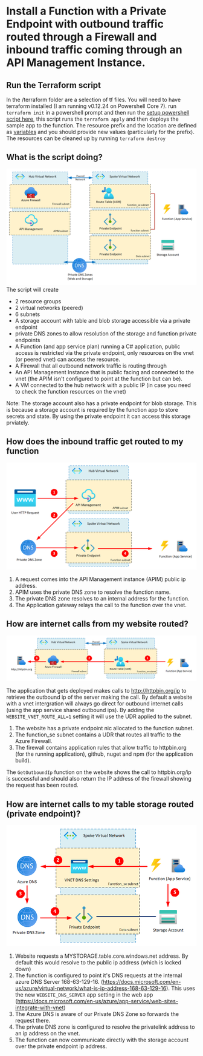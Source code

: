 # Install a Function with a Private Endpoint with outbound traffic routed through a Firewall and inbound traffic coming through an API Management Instance.

## Run the Terraform script
In the /terraform folder are a selection of tf files.  You will need to have terraform installed (I am running v0.12.24 on Powershell Core 7).
run `terraform init` in a powershell prompt and then run the [setup powershell script here](./terraform/setup.ps1), this script runs the `terraform apply` and then deploys the sample app to the function.
The resource prefix and the location are defined as [variables](./terraform/variables.tf) and you should provide new values (particularly for the prefix). 
The resources can be cleaned up by running `terraform destroy`

## What is the script doing?

![What gets deployed!](/diagrams/What%20gets%20deployed.png "What gets deployed")
The script will create 
- 2 resource groups
- 2 virtual networks (peered)
- 6 subnets
- A storage account with table and blob storage accessible via a private endpoint
- private DNS zones to allow resolution of the storage and function private endpoints
- A Function (and app service plan) running a C# application, public access is restricted via the private endpoint, only resources on the vnet (or peered vnet) can access the resource.
- A Firewall that all outbound network traffic is routing through
- An API Management Instance that is public facing and connected to the vnet (the APIM isn't configured to point at the function but can be).
- A VM connected to the hub network with a public IP (in case you need to check the function resources on the vnet)

Note: The storage account also has a private endpoint for blob storage.  This is because a storage account is required by the function app to store secrets and state. By using the private endpoint it can access this storage prviately.

## How does the inbound traffic get routed to my function

![Inbound traffic routing](/diagrams/inbound%20calls.png "inbound calls")

1. A request comes into the API Management instance (APIM) public ip address.  
2. APIM uses the private DNS zone to resolve the function name.
3. The private DNS zone resolves to an internal address for the function.
3. The Application gateway relays the call to the function over the vnet.

## How are internet calls from my website routed?

![outbound internet traffic routing](/diagrams/outbound%20calls%20to%20internet.png "outbound internet traffic routing")

The application that gets deployed makes calls to http://httpbin.org/ip to retrieve the outbound ip of the server making the call.
By default a website with a vnet intergration will always go direct for outbound internet calls (using the app service shared outbound ips).  By adding the `WEBSITE_VNET_ROUTE_ALL=1` setting it will use the UDR applied to the subnet.

1. The website has a private endpoint nic allocated to the function subnet.  
2. The function_se subnet contains a UDR that routes all traffic to the Azure Firewall.
3. The firewall contains application rules that allow traffic to httpbin.org (for the running application), github, nuget and npm (for the application build).

The `GetOutboundIp` function on the website shows the call to httpbin.org/ip is successful and should also return the IP address of the firewall showing the request has been routed.

## How are internet calls to my table storage routed (private endpoint)?

![outbound private endpoint routing](/diagrams/outbound%20calls%20to%20private%20endpoint.png "outbound private endpoint routing")

1. Website requests a MYSTORAGE.table.core.windows.net address.  By default this would resolve to the public ip address (which is locked down)
2. The function is configured to point it's DNS requests at the internal azure DNS Server 168-63-129-16. (https://docs.microsoft.com/en-us/azure/virtual-network/what-is-ip-address-168-63-129-16). This uses the new `WEBSITE_DNS_SERVER` app setting in the web app (https://docs.microsoft.com/en-us/azure/app-service/web-sites-integrate-with-vnet)
3. The Azure DNS is aware of our Private DNS Zone so forwards the request there.
4. The private DNS zone is configured to resolve the privatelink address to an ip address on the vnet.
5. The function can now communicate directly with the storage account over the private endpoint ip address.
